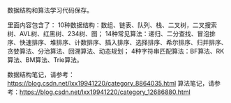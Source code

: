 数据结构和算法学习代码保存。

里面内容包含了：
10种数据结构：数组、链表、队列、栈、二叉树，二叉搜索树、AVL树、红黑树、234树、图；
14种常见算法：递归、二分查找、冒泡排序、快速排序、堆排序、计数排序、插入排序、选择排序、希尔排序、归并排序、贪婪算法、分治算法、回溯算法、动态规划；
4种字符串匹配算法：BF算法、RK算法、BM算法、Trie算法。

数据结构笔记，请参考：https://blog.csdn.net/lxx19941220/category_8864035.html
算法笔记，请参考：https://blog.csdn.net/lxx19941220/category_12686880.html
